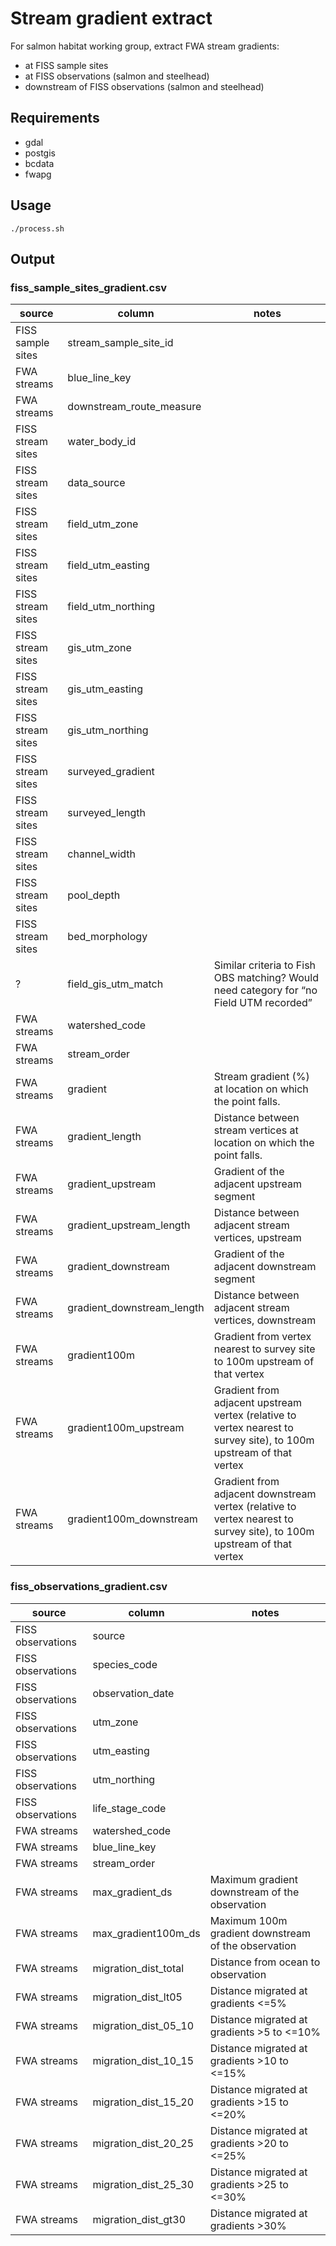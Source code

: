 # Stream gradient extract 

For salmon habitat working group, extract FWA stream gradients:

- at FISS sample sites 
- at FISS observations (salmon and steelhead)
- downstream of FISS observations (salmon and steelhead)

## Requirements

- gdal
- postgis
- bcdata
- fwapg

## Usage

    ./process.sh

## Output

### fiss_sample_sites_gradient.csv

| source            | column                      | notes                         |
|-------------------|-----------------------------|-------------------------------|
| FISS sample sites | stream_sample_site_id       |                               
| FWA streams       | blue_line_key               |                               
| FWA streams       | downstream_route_measure    |                               
| FISS stream sites | water_body_id               |                               
| FISS stream sites | data_source                 |                               
| FISS stream sites | field_utm_zone              |                               
| FISS stream sites | field_utm_easting           |                               
| FISS stream sites | field_utm_northing          |                               
| FISS stream sites | gis_utm_zone                |                               
| FISS stream sites | gis_utm_easting             |                               
| FISS stream sites | gis_utm_northing            |                               
| FISS stream sites | surveyed_gradient           |                               
| FISS stream sites | surveyed_length             |                               
| FISS stream sites | channel_width               |                               
| FISS stream sites | pool_depth                  |                               
| FISS stream sites | bed_morphology              |                               
| ?                 | field_gis_utm_match         | Similar criteria to Fish OBS matching? Would need category for “no Field UTM recorded” |
| FWA streams       | watershed_code              |                               
| FWA streams       | stream_order                | 
| FWA streams       | gradient                    | Stream gradient (%) at location on which the point falls.
| FWA streams       | gradient_length             | Distance between stream vertices at location on which the point falls.
| FWA streams       | gradient_upstream           | Gradient of the adjacent upstream segment
| FWA streams       | gradient_upstream_length    | Distance between adjacent stream vertices, upstream
| FWA streams       | gradient_downstream         | Gradient of the adjacent downstream segment
| FWA streams       | gradient_downstream_length  | Distance between adjacent stream vertices, downstream
| FWA streams       | gradient100m                | Gradient from vertex nearest to survey site to 100m upstream of that vertex
| FWA streams       | gradient100m_upstream       | Gradient from adjacent upstream vertex (relative to vertex nearest to survey site), to 100m upstream of that vertex
| FWA streams       | gradient100m_downstream     | Gradient from adjacent downstream vertex (relative to vertex nearest to survey site), to 100m upstream of that vertex


### fiss_observations_gradient.csv

| source            | column               | notes                         |
|-------------------|----------------------|-------------------------------|
| FISS observations | source               | 
| FISS observations | species_code         | 
| FISS observations | observation_date     | 
| FISS observations | utm_zone             | 
| FISS observations | utm_easting          | 
| FISS observations | utm_northing         | 
| FISS observations | life_stage_code      |
| FWA streams       | watershed_code       | 
| FWA streams       | blue_line_key        | 
| FWA streams       | stream_order         | 
| FWA streams       | max_gradient_ds      | Maximum gradient downstream of the observation
| FWA streams       | max_gradient100m_ds  | Maximum 100m gradient downstream of the observation
| FWA streams       | migration_dist_total | Distance from ocean to observation
| FWA streams       | migration_dist_lt05  | Distance migrated at gradients <=5%
| FWA streams       | migration_dist_05_10 | Distance migrated at gradients >5 to <=10%
| FWA streams       | migration_dist_10_15 | Distance migrated at gradients >10 to <=15%
| FWA streams       | migration_dist_15_20 | Distance migrated at gradients >15 to <=20%
| FWA streams       | migration_dist_20_25 | Distance migrated at gradients >20 to <=25%
| FWA streams       | migration_dist_25_30 | Distance migrated at gradients >25 to <=30%
| FWA streams       | migration_dist_gt30  | Distance migrated at gradients >30%
